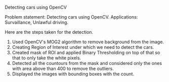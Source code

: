 Detecting cars using OpenCV

Problem statement: Detecting cars using OpenCV.
Applications: Survaillance, Unlawful driving. 

Here are the steps taken for the detection.

1. Used OpenCV's MOG2 algorithm to remove background from the image.
2. Creating Region of Interest under which we need to detect the cars.
3. Created mask of ROI and applied Binary Thresholding on top of that so that to only take the white pixels.
4. Detected all the countours from the mask and considered only the ones with area above than 400 to remove the outliers.
5. Displayed the images with bounding boxes with the count.
